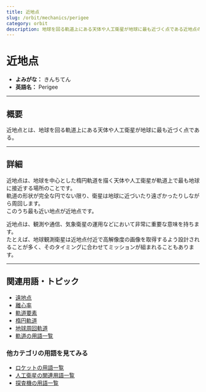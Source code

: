 ```yaml
---
title: 近地点
slug: /orbit/mechanics/perigee
category: orbit
description: 地球を回る軌道上にある天体や人工衛星が地球に最も近づく点である近地点の意味・定義・内容について解説します。  
---
```


# 近地点

- **よみがな：** きんちてん  
- **英語名：** Perigee  

---

## 概要

近地点とは、地球を回る軌道上にある天体や人工衛星が地球に最も近づく点である。  

---

## 詳細

近地点は、地球を中心とした楕円軌道を描く天体や人工衛星が軌道上で最も地球に接近する場所のことです。  
軌道の形状が完全な円でない限り、衛星は地球に近づいたり遠ざかったりしながら周回します。  
このうち最も近い地点が近地点です。  

近地点は、観測や通信、気象衛星の運用などにおいて非常に重要な意味を持ちます。  
たとえば、地球観測衛星は近地点付近で高解像度の画像を取得するよう設計されることが多く、そのタイミングに合わせてミッションが組まれることもあります。  

---

## 関連用語・トピック

- [遠地点](/docs/orbit/mechanics/apogee)
- [離心率](/docs/orbit/mechanics/eccentricity)
- [軌道要素](/docs/orbit/mechanics/orbital-elements)
- [楕円軌道](/docs/orbit/type/elliptical-orbit)
- [地球周回軌道](/docs/orbit/type/geocentric-orbit)
- [軌道の用語一覧](/docs/category/orbit)

### 他カテゴリの用語を見てみる
- [ロケットの用語一覧](/docs/category/rocket)
- [人工衛星の関連用語一覧](/docs/category/satellite)
- [探査機の用語一覧](/docs/category/explorer)
